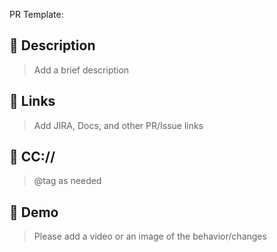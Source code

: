 PR Template:
<!---
Thanks for creating a Pull Request 💖!

Please read the following before submitting:
- PRs that adds new external dependencies might take a while to review.
- Keep your PR as small as possible.
- Limit your PR to one type (feature, refactoring, ci, or bugfix)
-->

## 📝 Description

> Add a brief description

## 📝 Links

> Add JIRA, Docs, and other PR/Issue links

## 📝 CC://

> @tag as needed

## 🎥 Demo

> Please add a video or an image of the behavior/changes
